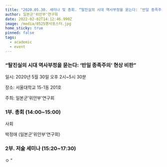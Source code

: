 ```yaml
---
title: "2020.05.30. 세미나 및 총회. “탈진실의 시대 역사부정을 묻는다: ‘반일 종족주의’ 현상 비판”"
author: 일본군'위안부'연구회
date: 2022-02-02T14:12:46.990Z
image: /media/0525행사포스터.jpg
home_sticky: true
pinned: false
tags:
  - academic
  - event
---
```

### “탈진실의 시대 역사부정을 묻는다: ‘반일 종족주의’ 현상 비판”

일시: 2020년 5월 30일 오후 2시~5시 30분

장소: 서울대학교 15-1동 201호 

주최: 일본군'위안부'연구회

### **1부. 총회 (14:00~15:00)**

사회

박정애 (일본군'위안부'연구회)

### 2부. 저술 세미나 (15:20~17:30)

ㅇ    "
